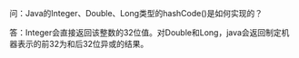 问：Java的Integer、Double、Long类型的hashCode()是如何实现的？

答：Integer会直接返回该整数的32位值。对Double和Long，java会返回制定机器表示的前32为和后32位异或的结果。